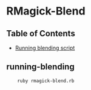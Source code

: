 # RMagick-Blend

## Table of Contents
   * [Running blending script](#running-blending)

## running-blending
		ruby rmagick-blend.rb
		
